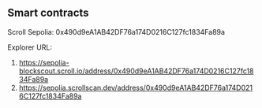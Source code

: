 ## Smart contracts

Scroll Sepolia: 0x490d9eA1AB42DF76a174D0216C127fc1834Fa89a

Explorer URL:
1. https://sepolia-blockscout.scroll.io/address/0x490d9eA1AB42DF76a174D0216C127fc1834Fa89a 
2. https://sepolia.scrollscan.dev/address/0x490d9eA1AB42DF76a174D0216C127fc1834Fa89a
